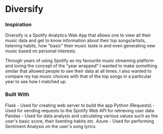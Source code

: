 # Diversify

### Inspiration

Diversify is a Spotify Analytics Web App that allows one to view all their music data and get to know information about their top songs/artists, listening habits, how "basic" their music taste is and even generating new music based on personal interests.

Through years of using Spotify as my favourite music streaming platform and loving the concept of the "year wrapped" I wanted to make something similar that allowed people to see their data at all times. I also wanted to compare my top music choices with that of the top songs in a particular year to see how I matched up. 

### Built With

Flask - Used for creating web server to build the app
Python (Requests) - Used for sending requests to the Spotify Web API for retrieving user data
Pandas - Used for data analysis and calculating various values such as the user's basic score, their lisenting habits etc.
Azure - Used for performing Sentiment Analysis on the user's song lyrics
